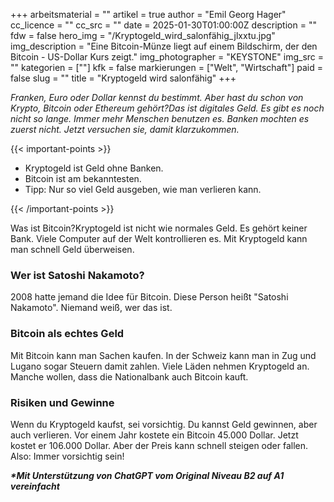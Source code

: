 +++
arbeitsmaterial = ""
artikel = true
author = "Emil Georg Hager"
cc_licence = ""
cc_src = ""
date = 2025-01-30T01:00:00Z
description = ""
fdw = false
hero_img = "/Kryptogeld_wird_salonfähig_jlxxtu.jpg"
img_description = "Eine Bitcoin-Münze liegt auf einem Bildschirm, der den Bitcoin - US-Dollar Kurs zeigt."
img_photographer = "KEYSTONE"
img_src = ""
kategorien = [""]
kfk = false
markierungen = ["Welt", "Wirtschaft"]
paid = false
slug = ""
title = "Kryptogeld wird salonfähig"
+++

_Franken, Euro oder Dollar kennst du bestimmt. Aber hast du schon von Krypto, Bitcoin oder Ethereum gehört?Das ist digitales Geld. Es gibt es noch nicht so lange. Immer mehr Menschen benutzen es. Banken mochten es zuerst nicht. Jetzt versuchen sie, damit klarzukommen._

{{< important-points >}}

<ul>

<li>Kryptogeld ist Geld ohne Banken.</li>

<li>Bitcoin ist am bekanntesten.</li>

<li>Tipp: Nur so viel Geld ausgeben, wie man verlieren kann.</li>

</ul>

{{< /important-points >}}

Was ist Bitcoin?Kryptogeld ist nicht wie normales Geld. Es gehört keiner Bank. Viele Computer auf der Welt kontrollieren es. Mit Kryptogeld kann man schnell Geld überweisen.

### Wer ist Satoshi Nakamoto?

2008 hatte jemand die Idee für Bitcoin. Diese Person heißt "Satoshi Nakamoto". Niemand weiß, wer das ist.

### Bitcoin als echtes Geld

Mit Bitcoin kann man Sachen kaufen. In der Schweiz kann man in Zug und Lugano sogar Steuern damit zahlen. Viele Läden nehmen Kryptogeld an. Manche wollen, dass die Nationalbank auch Bitcoin kauft.

### Risiken und Gewinne

Wenn du Kryptogeld kaufst, sei vorsichtig. Du kannst Geld gewinnen, aber auch verlieren. Vor einem Jahr kostete ein Bitcoin 45.000 Dollar. Jetzt kostet er 106.000 Dollar. Aber der Preis kann schnell steigen oder fallen. Also: Immer vorsichtig sein!


**_\*Mit Unterstützung von ChatGPT vom Original Niveau B2 auf A1 vereinfacht_**